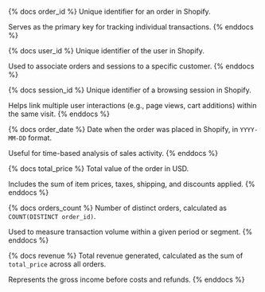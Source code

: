 {% docs order_id %}
Unique identifier for an order in Shopify.

Serves as the primary key for tracking individual transactions.
{% enddocs %}

{% docs user_id %}
Unique identifier of the user in Shopify.

Used to associate orders and sessions to a specific customer.
{% enddocs %}

{% docs session_id %}
Unique identifier of a browsing session in Shopify.

Helps link multiple user interactions (e.g., page views, cart additions) within the same visit.
{% enddocs %}

{% docs order_date %}
Date when the order was placed in Shopify, in `YYYY-MM-DD` format.

Useful for time-based analysis of sales activity.
{% enddocs %}

{% docs total_price %}
Total value of the order in USD.

Includes the sum of item prices, taxes, shipping, and discounts applied.
{% enddocs %}

{% docs orders_count %}
Number of distinct orders, calculated as `COUNT(DISTINCT order_id)`.

Used to measure transaction volume within a given period or segment.
{% enddocs %}

{% docs revenue %}
Total revenue generated, calculated as the sum of `total_price` across all orders.

Represents the gross income before costs and refunds.
{% enddocs %}
